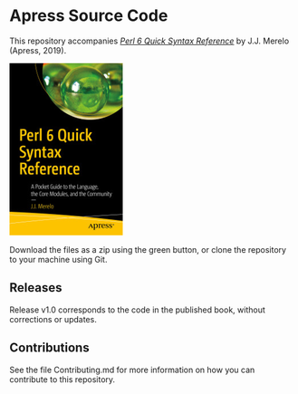 # Apress Source Code

This repository accompanies [*Perl 6 Quick Syntax Reference*](https://www.apress.com/9781484249550) by J.J. Merelo (Apress, 2019).

[comment]: #cover
![Cover image](9781484249550.jpg)

Download the files as a zip using the green button, or clone the repository to your machine using Git.

## Releases

Release v1.0 corresponds to the code in the published book, without corrections or updates.

## Contributions

See the file Contributing.md for more information on how you can contribute to this repository.